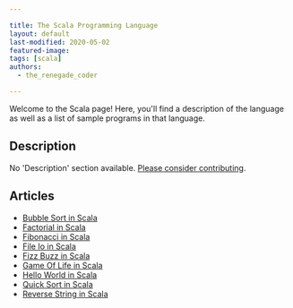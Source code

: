 ```yaml
---

title: The Scala Programming Language
layout: default
last-modified: 2020-05-02
featured-image: 
tags: [scala]
authors:
  - the_renegade_coder

---
```


Welcome to the Scala page! Here, you'll find a description of the language as well as a list of sample programs in that language.

## Description

No 'Description' section available. [Please consider contributing](https://github.com/TheRenegadeCoder/sample-programs-website).

## Articles

- [Bubble Sort in Scala](https://sampleprograms.io/projects/bubble-sort/scala)
- [Factorial in Scala](https://sampleprograms.io/projects/factorial/scala)
- [Fibonacci in Scala](https://sampleprograms.io/projects/fibonacci/scala)
- [File Io in Scala](https://sampleprograms.io/projects/file-io/scala)
- [Fizz Buzz in Scala](https://sampleprograms.io/projects/fizz-buzz/scala)
- [Game Of Life in Scala](https://sampleprograms.io/projects/game-of-life/scala)
- [Hello World in Scala](https://sampleprograms.io/projects/hello-world/scala)
- [Quick Sort in Scala](https://sampleprograms.io/projects/quick-sort/scala)
- [Reverse String in Scala](https://sampleprograms.io/projects/reverse-string/scala)